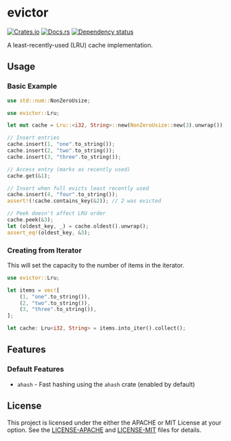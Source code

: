 # evictor

[![Crates.io](https://img.shields.io/crates/v/evictor.svg)](https://crates.io/crates/evictor)
[![Docs.rs](https://docs.rs/evictor/badge.svg)](https://docs.rs/evictor)
[![Dependency status](https://deps.rs/repo/github/jesterhearts/evictor/status.svg)](https://deps.rs/repo/github/jesterhearts/evictor)

A least-recently-used (LRU) cache implementation.

## Usage
### Basic Example

```rust
use std::num::NonZeroUsize;

use evictor::Lru;

let mut cache = Lru::<i32, String>::new(NonZeroUsize::new(3).unwrap());

// Insert entries
cache.insert(1, "one".to_string());
cache.insert(2, "two".to_string());
cache.insert(3, "three".to_string());

// Access entry (marks as recently used)
cache.get(&1);

// Insert when full evicts least recently used
cache.insert(4, "four".to_string());
assert!(!cache.contains_key(&2)); // 2 was evicted

// Peek doesn't affect LRU order
cache.peek(&3);
let (oldest_key, _) = cache.oldest().unwrap();
assert_eq!(oldest_key, &3);
```

### Creating from Iterator

This will set the capacity to the number of items in the iterator.

```rust
use evictor::Lru;

let items = vec![
    (1, "one".to_string()),
    (2, "two".to_string()),
    (3, "three".to_string()),
];

let cache: Lru<i32, String> = items.into_iter().collect();
```

## Features

### Default Features

- `ahash` - Fast hashing using the `ahash` crate (enabled by default)

## License

This project is licensed under the either the APACHE or MIT License at your option. See the
[LICENSE-APACHE](LICENSE-APACHE) and [LICENSE-MIT](LICENSE-MIT) files for details.